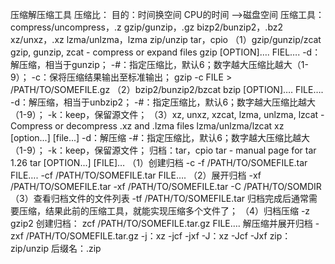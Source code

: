 压缩解压缩工具
	压缩比：
		目的：时间换空间
			CPU的时间 -->磁盘空间
	压缩工具：
		compress/uncompress，.z
		gzip/gunzip，.gz
		bizp2/bunzip2，.bz2
		xz/unxz，.xz
		lzma/unlzma，lzma
		zip/unzip
		tar，cpio
		（1）gzip/gunzip/zcat
			gzip, gunzip, zcat - compress or expand files
			gzip [OPTION]…. FIEL….
				-d：解压缩，相当于gunzip；
				-#：指定压缩比，默认6；数字越大压缩比越大（1-9）；
				-c：保将压缩结果输出至标准输出；
					gzip -c FILE > /PATH/TO/SOMEFILE.gz
		（2）bzip2/bunzip2/bzcat
			bzip [OPTION]…. FILE….
				-d：解压缩，相当于unbzip2；
				-#：指定压缩比，默认6；数字越大压缩比越大（1-9）；
				-k：keep，保留源文件；
		（3）xz, unxz, xzcat, lzma, unlzma, lzcat - Compress or decompress .xz and .lzma files
			lzma/unlzma/lzcat
			xz [option...]  [file...]
				-d：解压缩
				-#：指定压缩比，默认6；数字越大压缩比越大（1-9）；
				-k：keep，保留源文件；
	归档：tar，cpio
		tar - manual page for tar 1.26
			tar [OPTION...] [FILE]…
			（1）创建归档
				-c -f /PATH/TO/SOMEFILE.tar FILE….
				-cf /PATH/TO/SOMEFILE.tar FILE….
			（2）展开归档
				-xf /PATH/TO/SOMEFILE.tar
				-xf /PATH/TO/SOMEFILE.tar -C /PATH/TO/SOMDIR
			（3）查看归档文件的文件列表
				-tf /PATH/TO/SOMEFILE.tar
		归档完成后通常需要压缩，结果此前的压缩工具，就能实现压缩多个文件了；
			（4）归档压缩
				-z gzip2
					创建归档：
						zcf /PATH/TO/SOMEFILE.tar.gz FILE….
					解压缩并展开归档
						-zxf /PATH/TO/SOMEFILE.tar.gz
				-j：xz
					-jcf
					-jxf
				-J：xz
					-Jcf
					-Jxf
	zip：
		zip/unzip
			后缀名：.zip


